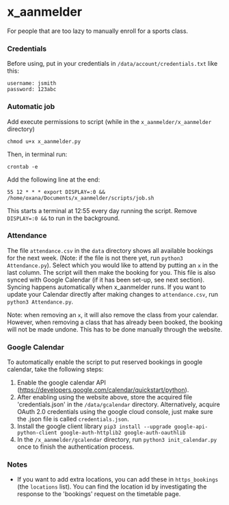 # x_aanmelder

For people that are too lazy to manually enroll for a sports class.

### Credentials

Before using, put in your credentials in `/data/account/credentials.txt` like this:

```
username: jsmith
password: 123abc
```

### Automatic job

Add execute permissions to script (while in the `x_aanmelder/x_aanmelder` directory)

```
chmod u+x x_aanmelder.py
```

Then, in terminal run:

```
crontab -e
```

Add the following line at the end:

```
55 12 * * * export DISPLAY=:0 && /home/oxana/Documents/x_aanmelder/scripts/job.sh
```

This starts a terminal at 12:55 every day running the script. Remove `DISPLAY=:0 &&` to run in the background.

### Attendance

The file `attendance.csv` in the `data` directory shows all available bookings for the next week. (Note: if the file is
not there yet, run `python3 Attendance.py`). Select which you would like to attend by putting an `x` in the last column. The
script will then make the booking for you. This file is also synced with Google Calendar (if it has been set-up, see
next section). Syncing happens automatically when x_aanmelder runs. If you want to update your Calendar directly after
making changes to `attendance.csv`, run `python3 Attendance.py`.

Note: when removing an `x`, it will also remove the class from your calendar. However, when removing a class that has
already been booked, the booking will not be made undone. This has to be done manually through the website.

### Google Calendar

To automatically enable the script to put reserved bookings in google calendar, take the following steps:

1. Enable the google calendar API (https://developers.google.com/calendar/quickstart/python).
3. After enabling using the website above, store the acquired file 'credentials.json' in the `/data/gcalendar` directory.
   Alternatively, acquire OAuth 2.0 credentials using the google cloud console, just make sure the .json file is
   called `credentials.json`.
4. Install the google client
   library `pip3 install --upgrade google-api-python-client google-auth-httplib2 google-auth-oauthlib`
5. In the `/x_aanmelder/gcalendar` directory, run `python3 init_calendar.py` once to finish the authentication process.

### Notes

- If you want to add extra locations, you can add these in `https_bookings` (the `locations` list). You can find the
  location id by investigating the response to the 'bookings' request on the timetable page.

